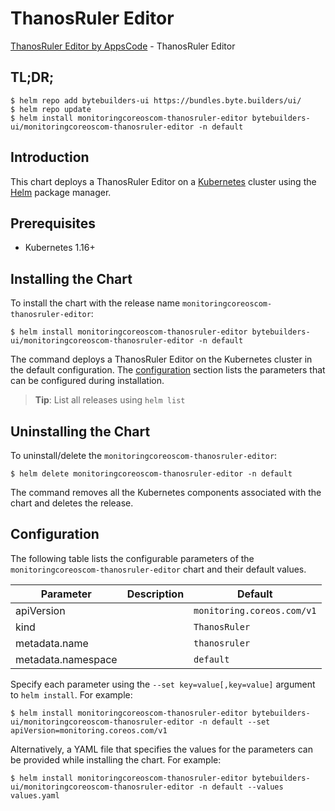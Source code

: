 # ThanosRuler Editor

[ThanosRuler Editor by AppsCode](https://byte.builders) - ThanosRuler Editor

## TL;DR;

```console
$ helm repo add bytebuilders-ui https://bundles.byte.builders/ui/
$ helm repo update
$ helm install monitoringcoreoscom-thanosruler-editor bytebuilders-ui/monitoringcoreoscom-thanosruler-editor -n default
```

## Introduction

This chart deploys a ThanosRuler Editor on a [Kubernetes](http://kubernetes.io) cluster using the [Helm](https://helm.sh) package manager.

## Prerequisites

- Kubernetes 1.16+

## Installing the Chart

To install the chart with the release name `monitoringcoreoscom-thanosruler-editor`:

```console
$ helm install monitoringcoreoscom-thanosruler-editor bytebuilders-ui/monitoringcoreoscom-thanosruler-editor -n default
```

The command deploys a ThanosRuler Editor on the Kubernetes cluster in the default configuration. The [configuration](#configuration) section lists the parameters that can be configured during installation.

> **Tip**: List all releases using `helm list`

## Uninstalling the Chart

To uninstall/delete the `monitoringcoreoscom-thanosruler-editor`:

```console
$ helm delete monitoringcoreoscom-thanosruler-editor -n default
```

The command removes all the Kubernetes components associated with the chart and deletes the release.

## Configuration

The following table lists the configurable parameters of the `monitoringcoreoscom-thanosruler-editor` chart and their default values.

|     Parameter      | Description |          Default           |
|--------------------|-------------|----------------------------|
| apiVersion         |             | `monitoring.coreos.com/v1` |
| kind               |             | `ThanosRuler`              |
| metadata.name      |             | `thanosruler`              |
| metadata.namespace |             | `default`                  |


Specify each parameter using the `--set key=value[,key=value]` argument to `helm install`. For example:

```console
$ helm install monitoringcoreoscom-thanosruler-editor bytebuilders-ui/monitoringcoreoscom-thanosruler-editor -n default --set apiVersion=monitoring.coreos.com/v1
```

Alternatively, a YAML file that specifies the values for the parameters can be provided while
installing the chart. For example:

```console
$ helm install monitoringcoreoscom-thanosruler-editor bytebuilders-ui/monitoringcoreoscom-thanosruler-editor -n default --values values.yaml
```
